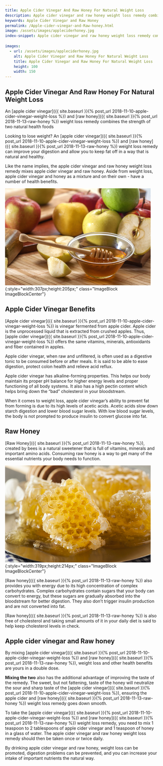 ```yaml
---
title: Apple Cider Vinegar And Raw Honey For Natural Weight Loss 
description: Apple cider vinegar and raw honey weight loss remedy combines the strength of two natural health foods.
keywords: Apple Cider Vinegar and Raw Honey
permalink: /Apple-cider-vinegar-and-Raw-honey.html
image: /assets/images/appleciderhoney.jpg
index-snippet: Apple cider vinegar and raw honey weight loss remedy combines the strength of two natural health foods.

images:
  - url: /assets/images/appleciderhoney.jpg
    alt: Apple Cider Vinegar and Raw Honey For Natural Weight Loss
    title: Apple Cider Vinegar and Raw Honey For Natural Weight Loss
    height: 100 
    width: 150
---
```


## Apple Cider Vinegar And Raw Honey For Natural Weight Loss
An [apple cider vinegar]({{ site.baseurl }}{% post_url 2018-11-10-apple-cider-vinegar-weight-loss %}) and [raw honey]({{ site.baseurl }}{% post_url 2018-11-13-raw-honey %}) weight loss remedy combines the strength of two natural health foods

Looking to lose weight? An [apple cider vinegar]({{ site.baseurl }}{% post_url 2018-11-10-apple-cider-vinegar-weight-loss %}) and [raw honey]({{ site.baseurl }}{% post_url 2018-11-13-raw-honey %}) weight loss remedy can improve your digestion and allow you to keep fat off in a way that is natural and healthy.

Like the name implies, the apple cider vinegar and raw honey weight loss remedy mixes apple cider vinegar and raw honey.  Aside from weight loss, apple cider vinegar and honey as a mixture and on their own - have a number of health benefits.

![Welcome to Apple Cider Vinegar And Raw Honey](/assets/images/appleciderhoney.jpg){:style="width:307px;height:205px;" class="ImageBlock ImageBlockCenter"}
<div class="clearfix"></div>

## Apple Cider Vinegar Benefits
[Apple cider vinegar]({{ site.baseurl }}{% post_url 2018-11-10-apple-cider-vinegar-weight-loss %}) is vinegar fermented from apple cider.  Apple cider is the unprocessed liquid that is extracted from crushed apples.  Thus, [apple cider vinegar]({{ site.baseurl }}{% post_url 2018-11-10-apple-cider-vinegar-weight-loss %}) offers the same vitamins, minerals, antioxidants and fiber contained in apples. 

Apple cider vinegar, when raw and unfiltered, is often used as a digestive tonic to be consumed before or after meals.  It is said to be able to ease digestion, protect colon health and relieve acid reflux. 

Apple cider vinegar has alkaline-forming properties.  This helps our body maintain its proper pH balance for higher energy levels and proper functioning of all body systems.  It also has a high pectin content which helps bring down the “bad” cholesterol in your bloodstream.

When it comes to weight loss, apple cider vinegar’s ability to prevent fat from forming is due to its high levels of acetic acids.  Acetic acids slow down starch digestion and lower blood sugar levels.  With low blood sugar levels, the body is not prompted to produce insulin to convert glucose into fat.

## Raw Honey
[Raw Honey]({{ site.baseurl }}{% post_url 2018-11-13-raw-honey %}), created by bees is a natural sweetener that is full of vitamins, minerals and important amino acids.  Consuming raw honey is a way to get many of the essential nutrients your body needs to function.

![Raw Honey](/assets/images/RawHoney.jpg){:style="width:319px;height:214px;" class="ImageBlock ImageBlockCenter"}
<div class="clearfix"></div>

[Raw honey]({{ site.baseurl }}{% post_url 2018-11-13-raw-honey %}) also provides you with energy due to its high concentration of complex carbohydrates. Complex carbohydrates contain sugars that your body can convert to energy, but these sugars are gradually absorbed into the bloodstream for better digestion.  They also don’t trigger insulin production and are not converted into fat.

[Raw honey]({{ site.baseurl }}{% post_url 2018-11-13-raw-honey %}) is also free of cholesterol and taking small amounts of it in your daily diet is said to help keep cholesterol levels in check.

## Apple cider vinegar and Raw honey
By mixing [apple cider vinegar]({{ site.baseurl }}{% post_url 2018-11-10-apple-cider-vinegar-weight-loss %}) and [raw honey]({{ site.baseurl }}{% post_url 2018-11-13-raw-honey %}), weight loss and other health benefits are yours in a double dose.

__Mixing the two__ also has the additional advantage of improving the taste of the remedy.  The sweet, but not fattening, taste of the honey will neutralize the sour and sharp taste of the [apple cider vinegar]({{ site.baseurl }}{% post_url 2018-11-10-apple-cider-vinegar-weight-loss %}), ensuring the apple cider and [raw honey]({{ site.baseurl }}{% post_url 2018-11-13-raw-honey %}) weight loss remedy goes down smooth. 

To take the [apple cider vinegar]({{ site.baseurl }}{% post_url 2018-11-10-apple-cider-vinegar-weight-loss %}) and [raw honey]({{ site.baseurl }}{% post_url 2018-11-13-raw-honey %}) weight loss remedy, you need to mix 1 teaspoon to 2 tablespoons of apple cider vinegar and 1 teaspoon of honey in a glass of water.  The apple cider vinegar and raw honey weight loss remedy should then be taken once or twice daily.

By drinking apple cider vinegar and raw honey, weight loss can be promoted, digestion problems can be prevented, and you can increase your intake of important nutrients the natural way.

